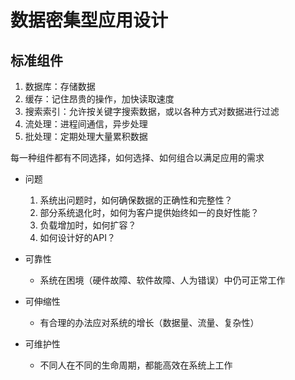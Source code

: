 # 数据密集型应用设计
## 标准组件
1. 数据库：存储数据
2. 缓存：记住昂贵的操作，加快读取速度
3. 搜索索引：允许按关键字搜索数据，或以各种方式对数据进行过滤
4. 流处理：进程间通信，异步处理
5. 批处理：定期处理大量累积数据

每一种组件都有不同选择，如何选择、如何组合以满足应用的需求

- 问题
    1. 系统出问题时，如何确保数据的正确性和完整性？
    2. 部分系统退化时，如何为客户提供始终如一的良好性能？
    3. 负载增加时，如何扩容？
    4. 如何设计好的API？

- 可靠性
    - 系统在困境（硬件故障、软件故障、人为错误）中仍可正常工作
- 可伸缩性
    - 有合理的办法应对系统的增长（数据量、流量、复杂性）
- 可维护性
    - 不同人在不同的生命周期，都能高效在系统上工作




    